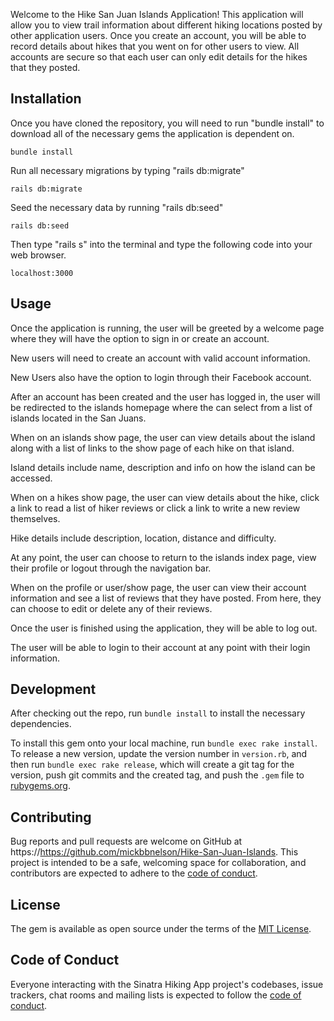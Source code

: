 Welcome to the Hike San Juan Islands Application!  This application will allow you to view trail information about different hiking locations posted by other application users.  Once you create an account, you will be able to record details about hikes that you went on for other users to view.  All accounts are secure so that each user can only edit details for the hikes that they posted.  

## Installation

Once you have cloned the repository, you will need to run "bundle install" to download all of the necessary gems the application is dependent on.

    bundle install

Run all necessary migrations by typing "rails db:migrate"

    rails db:migrate

Seed the necessary data by running "rails db:seed"

    rails db:seed

Then type "rails s" into the terminal and type the following code into your web browser.

    localhost:3000

## Usage

Once the application is running, the user will be greeted by a welcome page where they will have the option to sign in or create an account.

New users will need to create an account with valid account information.

New Users also have the option to login through their Facebook account.

After an account has been created and the user has logged in, the user will be redirected to the islands homepage where the can select from a list of islands located in the San Juans.

When on an islands show page, the user can view details about the island along with a list of links to the show page of each hike on that island.

Island details include name, description and info on how the island can be accessed.

When on a hikes show page, the user can view details about the hike, click a link to read a list of hiker reviews or click a link to write a new review themselves.

Hike details include description, location, distance and difficulty.

At any point, the user can choose to return to the islands index page, view their profile or logout through the navigation bar.

When on the profile or user/show page, the user can view their account information and see a list of reviews that they have posted.  From here, they can choose to edit or delete any of their reviews.

Once the user is finished using the application, they will be able to log out.

The user will be able to login to their account at any point with their login information.

## Development

After checking out the repo, run `bundle install` to install the necessary dependencies.

To install this gem onto your local machine, run `bundle exec rake install`. To release a new version, update the version number in `version.rb`, and then run `bundle exec rake release`, which will create a git tag for the version, push git commits and the created tag, and push the `.gem` file to [rubygems.org](https://rubygems.org).

## Contributing

Bug reports and pull requests are welcome on GitHub at https://https://github.com/mickbbnelson/Hike-San-Juan-Islands. This project is intended to be a safe, welcoming space for collaboration, and contributors are expected to adhere to the [code of conduct](https://github.com/mickbbnelson/Hike-San-Juan-Islands/blob/master/CODE_OF_CONDUCT.md).

## License

The gem is available as open source under the terms of the [MIT License](https://opensource.org/licenses/MIT).

## Code of Conduct

Everyone interacting with the Sinatra Hiking App project's codebases, issue trackers, chat rooms and mailing lists is expected to follow the [code of conduct](https://github.com/mickbbnelson/Hike-San-Juan-Islands/blob/master/CODE_OF_CONDUCT.md).

